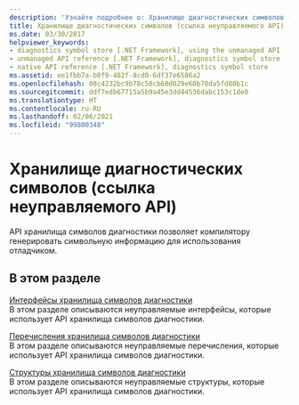 ```yaml
---
description: 'Узнайте подробнее о: Хранилище диагностических символов (ссылка неуправляемого API)'
title: Хранилище диагностических символов (ссылка неуправляемого API)
ms.date: 03/30/2017
helpviewer_keywords:
- diagnostics symbol store [.NET Framework], using the unmanaged API
- unmanaged API reference [.NET Framework], diagnostics symbol store
- native API reference [.NET Framework], diagnostics symbol store
ms.assetid: ee1fbb7a-b0f9-482f-8cd0-6df37e6586a2
ms.openlocfilehash: 08c4232bc9b78c58cb68d029e60b70da5fd80b1c
ms.sourcegitcommit: ddf7edb67715a5b9a45e3dd44536dabc153c1de0
ms.translationtype: HT
ms.contentlocale: ru-RU
ms.lasthandoff: 02/06/2021
ms.locfileid: "99800348"
---
```

# <a name="diagnostics-symbol-store-unmanaged-api-reference"></a>Хранилище диагностических символов (ссылка неуправляемого API)

API хранилища символов диагностики позволяет компилятору генерировать символьную информацию для использования отладчиком.  
  
## <a name="in-this-section"></a>В этом разделе  

 [Интерфейсы хранилища символов диагностики](diagnostics-symbol-store-interfaces.md)  
 В этом разделе описываются неуправляемые интерфейсы, которые использует API хранилища символов диагностики.  
  
 [Перечисления хранилища символов диагностики](diagnostics-symbol-store-enumerations.md)  
 В этом разделе описываются неуправляемые перечисления, которые использует API хранилища символов диагностики.  
  
 [Структуры хранилища символов диагностики](diagnostics-symbol-store-structures.md)  
 В этом разделе описываются неуправляемые структуры, которые использует API хранилища символов диагностики.
